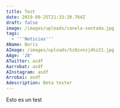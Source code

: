 ```yaml
---
title: Test
date: 2019-09-25T21:33:20.764Z
draft: false
image: /images/uploads/canela-sentada.jpg
tags:
  - '''Noticias'''
AName: Boris
AImage: /images/uploads/5z8zxnzjdkz21.jpg
AAge: '28'
ATwitter: asdf
Aarrobat: asdf
AInstagram: asdf
Arrobai: asdf
Adescription: Beta tester
---
```

Esto es un test
